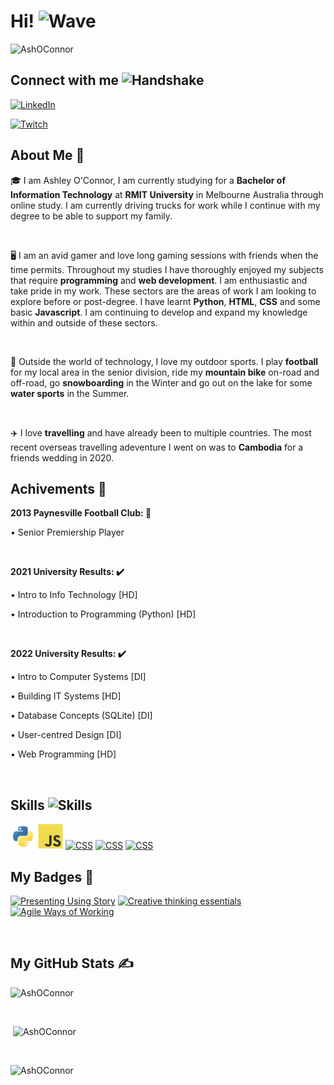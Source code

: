 <h1>Hi! <img src="https://raw.githubusercontent.com/MartinHeinz/MartinHeinz/master/wave.gif" width="50" height="50" alt="Wave"></h1>
<p><img src="https://komarev.com/ghpvc/?username=AshOConnor" alt="AshOConnor"></p>
<h2>Connect with me <img src='https://raw.githubusercontent.com/ShahriarShafin/ShahriarShafin/main/Assets/handshake.gif' width="100" alt="Handshake"></h2>
<p><a href="https://www.linkedin.com/in/ash-oconnor/" target="_blank"><img src="https://img.shields.io/badge/LinkedIn-0077B5?style=for-the-badge&amp;logo=linkedin&amp;logoColor=white" alt="LinkedIn"></a></p>
<p><a href="https://www.twitch.tv/mcseshin" target="_blank"><img src="https://img.shields.io/badge/Twitch-%239146FF.svg?style=for-the-badge&amp;logo=Twitch&amp;logoColor=white" alt="Twitch"></a></p>
<h2>About Me 📣</h2>
<p>🎓 I am Ashley O'Connor, I am currently studying for a <b>Bachelor of Information Technology</b> at <b>RMIT University</b> in Melbourne Australia through online study. I am currently driving trucks for work while I continue with my degree to be able to support my family.</p><br>
<p>🖥️ I am an avid gamer and love long gaming sessions with friends when the time permits. Throughout my studies I have thoroughly enjoyed my subjects that require <b>programming</b> and <b>web development</b>. I am enthusiastic and take pride in my work. These sectors are the areas of work I am looking to explore before or post-degree. I have learnt <b>Python</b>, <b>HTML</b>, <b>CSS</b> and some basic <b>Javascript</b>. I am continuing to develop and expand my knowledge within and outside of these sectors.</p><br>
<p>🌱 Outside the world of technology, I love my outdoor sports. I play <b>football</b> for my local area in the senior division, ride my <b>mountain bike</b> on-road and off-road, go <b>snowboarding</b> in the Winter and go out on the lake for some <b>water sports</b> in the Summer.</p><br>
<p>✈️ I love <b>travelling</b> and have already been to multiple countries. The most recent overseas travelling adeventure I went on was to <b>Cambodia</b> for a friends wedding in 2020.</p>
<h2>Achivements 🏅</h2>
<p><b>2013 Paynesville Football Club: 🏉</b></p>
<p>• Senior Premiership Player</p><br>
<p><b>2021 University Results: ✔️</b></p>
<p>• Intro to Info Technology [HD]</p>
<p>• Introduction to Programming (Python) [HD]</p><br>
<p><b>2022 University Results: ✔️</b></p>
<p>• Intro to Computer Systems [DI]</p>
<p>• Building IT Systems [HD]</p>
<p>• Database Concepts (SQLite) [DI]</p>
<p>• User-centred Design [DI]</p>
<p>• Web Programming [HD]</p><br>
<h2>Skills <img src="https://media2.giphy.com/media/QssGEmpkyEOhBCb7e1/giphy.gif?cid=ecf05e47a0n3gi1bfqntqmob8g9aid1oyj2wr3ds3mg700bl&amp;rid=giphy.gif" width="32" alt="Skills"></h2>
<p><a href="https://www.python.org" target="_blank"><img src="https://raw.githubusercontent.com/devicons/devicon/master/icons/python/python-original.svg" alt="python" width="40" height="40"></a> <a href="https://developer.mozilla.org/en-US/docs/Web/JavaScript" target="_blank"><img src="https://raw.githubusercontent.com/devicons/devicon/master/icons/javascript/javascript-original.svg" alt="javascript" width="40" height="40"></a> <a href="https://en.wikipedia.org/wiki/CSS" target="_blank"><img src="https://upload.wikimedia.org/wikipedia/commons/thumb/d/d5/CSS3_logo_and_wordmark.svg/1200px-CSS3_logo_and_wordmark.svg.png" alt="CSS" width="40" height="40"></a> <a href="https://en.wikipedia.org/wiki/HTML5" target="_blank"><img src="https://upload.wikimedia.org/wikipedia/commons/thumb/6/61/HTML5_logo_and_wordmark.svg/1200px-HTML5_logo_and_wordmark.svg.png" alt="CSS" width="40" height="40"></a> <a href="https://www.sqlite.org/index.html" target="_blank"><img src="https://www.sqlite.org/images/sqlite370_banner.gif" alt="CSS" width="40" height="40"></a></p>
<h2>My Badges 📕</h2>

<!--START_SECTION:badges-->
[![Presenting Using Story](https://images.credly.com/size/150x150/images/598f2073-6d4a-4326-8aef-5eb67a2cafd4/cd5df1e1d4b7dfb315f4124dca8476fe.png)](http://www.credly.com/badges/a9d1a01c-2400-4ebe-8ab0-8760b419771d "Presenting Using Story")
[![Creative thinking essentials](https://images.credly.com/size/150x150/images/59938b23-a0df-4515-b296-adb6f89057d3/f6108f81379233b239a0df742cc3c222.png)](http://www.credly.com/badges/35c0de4f-e799-4f0b-9425-9ba21878cd4a "Creative thinking essentials")
[![Agile Ways of Working](https://images.credly.com/size/150x150/images/ba031ea5-9a15-4d02-9746-5f7998db0587/29bf79722dfce48eadd17a0ebf836f46.png)](http://www.credly.com/badges/0f7253ac-317b-4905-9ef1-b921b6b12412 "Agile Ways of Working")
<!--END_SECTION:badges-->
<br>
<h2>My GitHub Stats ✍️</h2>
<p><img src="https://github-readme-streak-stats.herokuapp.com/?user=AshOConnor&amp;theme=dark" alt="AshOConnor"></p><br>
<p>&nbsp;<img src="https://github-readme-stats.vercel.app/api?username=AshOConnor&amp;show_icons=true&amp;locale=en&amp;theme=dark" alt="AshOConnor"></p><br>
<p><img src="https://github-readme-stats.vercel.app/api/top-langs?username=AshOConnor&amp;show_icons=true&amp;locale=en&amp;layout=compact&amp;theme=dark" alt="AshOConnor"></p><br>
